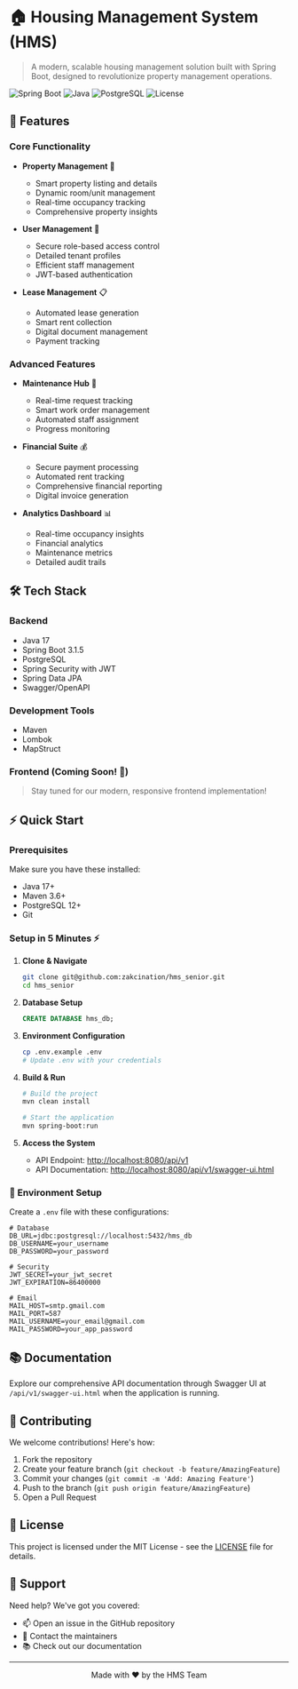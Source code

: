 🏠 Housing Management System (HMS)
=================================

> A modern, scalable housing management solution built with Spring Boot, designed to revolutionize property management operations.

![Spring Boot](https://img.shields.io/badge/Spring%20Boot-3.1.5-brightgreen)
![Java](https://img.shields.io/badge/Java-17-orange)
![PostgreSQL](https://img.shields.io/badge/PostgreSQL-12%2B-blue)
![License](https://img.shields.io/badge/License-MIT-purple)

## 🚀 Features

### Core Functionality

- **Property Management** 🏢
  - Smart property listing and details
  - Dynamic room/unit management
  - Real-time occupancy tracking
  - Comprehensive property insights

- **User Management** 👥
  - Secure role-based access control
  - Detailed tenant profiles
  - Efficient staff management
  - JWT-based authentication

- **Lease Management** 📋
  - Automated lease generation
  - Smart rent collection
  - Digital document management
  - Payment tracking

### Advanced Features

- **Maintenance Hub** 🔧
  - Real-time request tracking
  - Smart work order management
  - Automated staff assignment
  - Progress monitoring

- **Financial Suite** 💰
  - Secure payment processing
  - Automated rent tracking
  - Comprehensive financial reporting
  - Digital invoice generation

- **Analytics Dashboard** 📊
  - Real-time occupancy insights
  - Financial analytics
  - Maintenance metrics
  - Detailed audit trails

## 🛠️ Tech Stack

### Backend

- Java 17
- Spring Boot 3.1.5
- PostgreSQL
- Spring Security with JWT
- Spring Data JPA
- Swagger/OpenAPI

### Development Tools

- Maven
- Lombok
- MapStruct

### Frontend (Coming Soon! 🎨)
>
> Stay tuned for our modern, responsive frontend implementation!

## ⚡ Quick Start

### Prerequisites

Make sure you have these installed:

- Java 17+
- Maven 3.6+
- PostgreSQL 12+
- Git

### Setup in 5 Minutes ⚡

1. **Clone & Navigate**

   ```bash
   git clone git@github.com:zakcination/hms_senior.git
   cd hms_senior
   ```

2. **Database Setup**

   ```sql
   CREATE DATABASE hms_db;
   ```

3. **Environment Configuration**

   ```bash
   cp .env.example .env
   # Update .env with your credentials
   ```

4. **Build & Run**

   ```bash
   # Build the project
   mvn clean install

   # Start the application
   mvn spring-boot:run
   ```

5. **Access the System**
   - API Endpoint: <http://localhost:8080/api/v1>
   - API Documentation: <http://localhost:8080/api/v1/swagger-ui.html>

### 🔐 Environment Setup

Create a `.env` file with these configurations:

```properties
# Database
DB_URL=jdbc:postgresql://localhost:5432/hms_db
DB_USERNAME=your_username
DB_PASSWORD=your_password

# Security
JWT_SECRET=your_jwt_secret
JWT_EXPIRATION=86400000

# Email
MAIL_HOST=smtp.gmail.com
MAIL_PORT=587
MAIL_USERNAME=your_email@gmail.com
MAIL_PASSWORD=your_app_password
```

## 📚 Documentation

Explore our comprehensive API documentation through Swagger UI at `/api/v1/swagger-ui.html` when the application is running.

## 🤝 Contributing

We welcome contributions! Here's how:

1. Fork the repository
2. Create your feature branch (`git checkout -b feature/AmazingFeature`)
3. Commit your changes (`git commit -m 'Add: Amazing Feature'`)
4. Push to the branch (`git push origin feature/AmazingFeature`)
5. Open a Pull Request

## 📄 License

This project is licensed under the MIT License - see the [LICENSE](LICENSE) file for details.

## 💪 Support

Need help? We've got you covered:

- 📫 Open an issue in the GitHub repository
- 🤝 Contact the maintainers
- 📚 Check out our documentation

---

<div align="center">
  Made with ❤️ by the HMS Team
</div>
